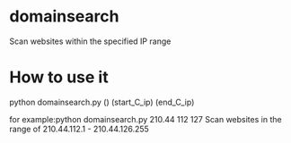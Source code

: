 # domainsearch
Scan websites within the specified IP range

# How to use it
python domainsearch.py () (start_C_ip) (end_C_ip)


for example:python domainsearch.py 210.44 112 127
Scan websites in the range of 210.44.112.1 - 210.44.126.255
